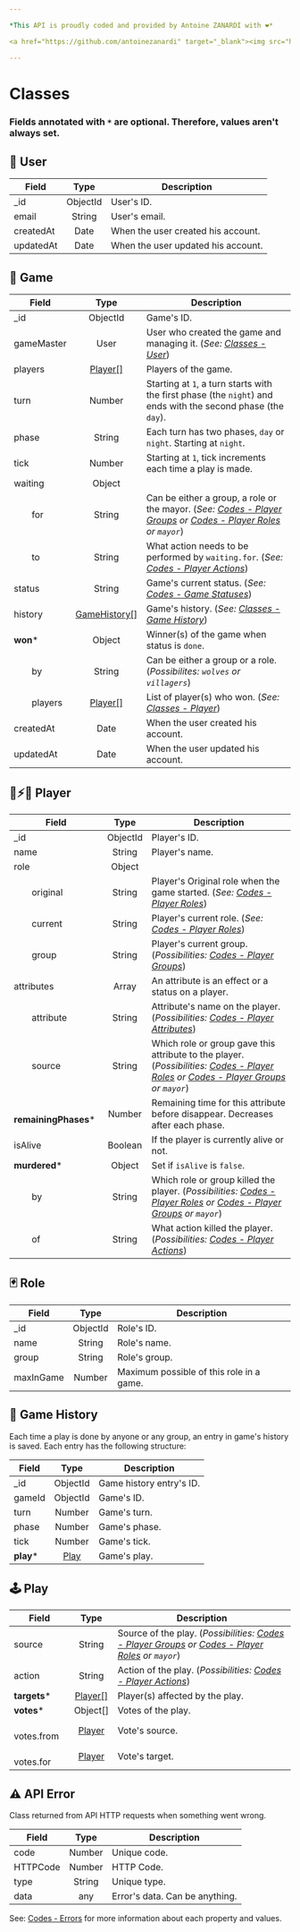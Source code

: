 ```yaml
---

*This API is proudly coded and provided by Antoine ZANARDI with ❤️*

<a href="https://github.com/antoinezanardi" target="_blank"><img src="https://img.shields.io/github/followers/antoinezanardi.svg?style=social&amp;label=Follow%20me%20%3A%29" alt="GitHub followers"/></a>

---
```


# Classes

### Fields annotated with `*` are optional. Therefore, values aren't always set.

## <a id="user-class"></a>👤 User

| Field                | Type     | Description                                                         |
|----------------------|:--------:|---------------------------------------------------------------------|
| _id                  | ObjectId | User's ID.                                                     |
| email                | String   | User's email.                                                     |
| createdAt            | Date     | When the user created his account.                                                     |
| updatedAt            | Date     | When the user updated his account.                                                     |

## <a id="game-class"></a>🎲 Game

| Field                | Type                      | Description                                                         |
|----------------------|:-------------------------------------:|---------------------------------------------------------------------|
| _id                  | ObjectId                              | Game's ID.                                                     |
| gameMaster           | User                                  | User who created the game and managing it. (_See: [Classes - User](#user-class)_)                                                     |
| players              | [Player[]](#player-class)             | Players of the game.                                                     |
| turn                 | Number                                | Starting at `1`, a turn starts with the first phase (the `night`) and ends with the second phase (the `day`).                                                    |
| phase                | String                                | Each turn has two phases, `day` or `night`. Starting at `night`.                                                    |
| tick                 | Number                                | Starting at `1`, tick increments each time a play is made.                                                    |
| waiting              | Object                                |                                                |
| &emsp;&emsp;for      | String                                | Can be either a group, a role or the mayor. (_See: [Codes - Player Groups](#player-groups) or [Codes - Player Roles](#player-roles) or `mayor`_)                                         |
| &emsp;&emsp;to       | String                                | What action needs to be performed by `waiting.for`. (_See: [Codes - Player Actions](#player-actions)_)                                         |
| status               | String                                | Game's current status. (_See: [Codes - Game Statuses](#game-statuses)_)                                                |
| history              | [GameHistory[]](#game-history-class)  | Game's history. (_See: [Classes - Game History](#game-history-class)_)                                                |
| **won***             | Object                                | Winner(s) of the game when status is `done`.                                                |
| &emsp;&emsp;by       | String                                | Can be either a group or a role. (_Possibilites: `wolves` or `villagers`_)                                                |
| &emsp;&emsp;players  | [Player[]](#player-class)             | List of player(s) who won. (_See: [Classes - Player](#player-class)_)                                                |
| createdAt            | Date                                  | When the user created his account.                                                     |
| updatedAt            | Date                                  | When the user updated his account.                                                     |

## <a id="player-class"></a>🐺⚡🧙 ‍Player

| Field                            | Type     | Description                                                         |
|----------------------------------|:--------:|---------------------------------------------------------------------|
| _id                              | ObjectId | Player's ID.                                                     |
| name                             | String   | Player's name.                                                     |
| role                             | Object   |                                                      |
| &emsp;&emsp;original             | String   | Player's Original role when the game started. (_See: [Codes - Player Roles](#player-roles)_)                                                    |
| &emsp;&emsp;current              | String   | Player's current role. (_See: [Codes - Player Roles](#player-roles)_)                                                    |
| &emsp;&emsp;group                | String   | Player's current group. (_Possibilities: [Codes - Player Groups](#player-groups)_)                                                    |
| attributes                       | Array    | An attribute is an effect or a status on a player.                                                     |
| &emsp;&emsp;attribute            | String   | Attribute's name on the player. (_Possibilities: [Codes - Player Attributes](#player-attributes)_)                                                    |
| &emsp;&emsp;source               | String   | Which role or group gave this attribute to the player. (_Possibilities: [Codes - Player Roles](#player-roles) or [Codes - Player Groups](#player-groups) or `mayor`_)                                                    |
| **&emsp;&emsp;remainingPhases*** | Number   | Remaining time for this attribute before disappear. Decreases after each phase. |
| isAlive                          | Boolean  | If the player is currently alive or not.                                                     |
| **murdered***                    | Object   | Set if `isAlive` is `false`.                                                    |
| &emsp;&emsp;by                   | String   | Which role or group killed the player. (_Possibilities: [Codes - Player Roles](#player-roles) or [Codes - Player Groups](#player-groups) or `mayor`_)                                                   |
| &emsp;&emsp;of                   | String   | What action killed the player. (_Possibilities: [Codes - Player Actions](#player-actions)_)                                                 |

## <a id="role-class"></a>🃏 Role

| Field                | Type     | Description                                                         |
|----------------------|:--------:|---------------------------------------------------------------------|
| _id                  | ObjectId | Role's ID.                                                     |
| name                 | String   | Role's name.                                                     |
| group                | String   | Role's group.                                                     |
| maxInGame            | Number   | Maximum possible of this role in a game.                                                     |

## <a id="game-history-class"></a>📜 Game History

Each time a play is done by anyone or any group, an entry in game's history is saved. Each entry has the following structure:

| Field                            | Type                      | Description                                                         |
|----------------------------------|:-------------------------:|---------------------------------------------------------------------|
| _id                              | ObjectId                  | Game history entry's ID.                                                     |
| gameId                           | ObjectId                  | Game's ID.                                                     |
| turn                             | Number                    | Game's turn.                                                     |
| phase                            | Number                    | Game's phase.                                                     |
| tick                             | Number                    | Game's tick.                                                     |
| **play***                        | [Play](#play-class)       | Game's play.                                                      |

## <a id="play-class"></a>🕹 Play
| Field                            | Type                      | Description                                                         |
|----------------------------------|:-------------------------:|---------------------------------------------------------------------|
| source                           | String                    | Source of the play. (_Possibilities: [Codes - Player Groups](#player-groups) or [Codes - Player Roles](#player-roles) or `mayor`_)                                                      |
| action                           | String                    | Action of the play. (_Possibilities: [Codes - Player Actions](#player-actions)_)                                                      |
| **targets***                     | [Player[]](#player-class) | Player(s) affected by the play.                                                      |
| **votes***                       | Object[]                  | Votes of the play.                                                      |
| &emsp;&emsp;votes.from           | [Player](#player-class)   | Vote's source.                                                      |
| &emsp;&emsp;votes.for            | [Player](#player-class)   | Vote's target.                                                      |

## <a id="error-class"></a>⚠️ API Error

Class returned from API HTTP requests when something went wrong.

| Field                | Type     | Description                                                         |
|----------------------|:--------:|---------------------------------------------------------------------|
| code                 | Number   | Unique code.                                                     |
| HTTPCode             | Number   | HTTP Code.                                                     |
| type                 | String   | Unique type.                                                     |
| data                 | any      | Error's data. Can be anything.                                                     |

See: [Codes - Errors](#errors) for more information about each property and values.
